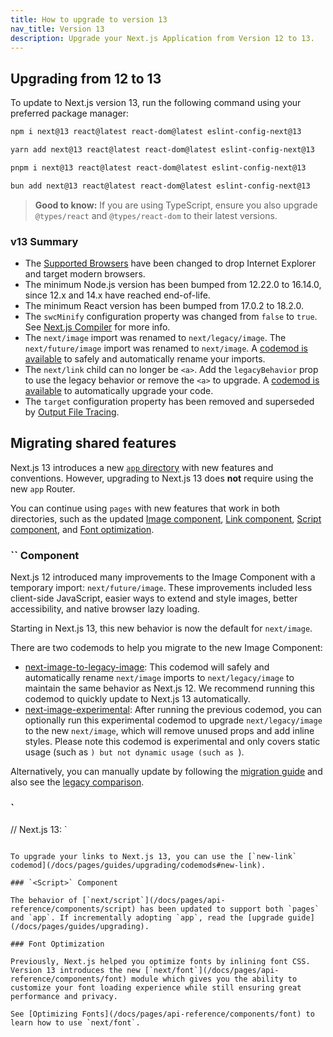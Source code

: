 ```yaml
---
title: How to upgrade to version 13
nav_title: Version 13
description: Upgrade your Next.js Application from Version 12 to 13.
---
```


## Upgrading from 12 to 13

To update to Next.js version 13, run the following command using your preferred package manager:

```bash filename="Terminal"
npm i next@13 react@latest react-dom@latest eslint-config-next@13
```

```bash filename="Terminal"
yarn add next@13 react@latest react-dom@latest eslint-config-next@13
```

```bash filename="Terminal"
pnpm i next@13 react@latest react-dom@latest eslint-config-next@13
```

```bash filename="Terminal"
bun add next@13 react@latest react-dom@latest eslint-config-next@13
```

> **Good to know:** If you are using TypeScript, ensure you also upgrade `@types/react` and `@types/react-dom` to their latest versions.

### v13 Summary

- The [Supported Browsers](/docs/architecture/supported-browsers) have been changed to drop Internet Explorer and target modern browsers.
- The minimum Node.js version has been bumped from 12.22.0 to 16.14.0, since 12.x and 14.x have reached end-of-life.
- The minimum React version has been bumped from 17.0.2 to 18.2.0.
- The `swcMinify` configuration property was changed from `false` to `true`. See [Next.js Compiler](/docs/architecture/nextjs-compiler) for more info.
- The `next/image` import was renamed to `next/legacy/image`. The `next/future/image` import was renamed to `next/image`. A [codemod is available](/docs/pages/guides/upgrading/codemods#next-image-to-legacy-image) to safely and automatically rename your imports.
- The `next/link` child can no longer be `<a>`. Add the `legacyBehavior` prop to use the legacy behavior or remove the `<a>` to upgrade. A [codemod is available](/docs/pages/guides/upgrading/codemods#new-link) to automatically upgrade your code.
- The `target` configuration property has been removed and superseded by [Output File Tracing](/docs/pages/api-reference/config/next-config-js/output).

## Migrating shared features

Next.js 13 introduces a new [`app` directory](/docs/app) with new features and conventions. However, upgrading to Next.js 13 does **not** require using the new `app` Router.

You can continue using `pages` with new features that work in both directories, such as the updated [Image component](#image-component), [Link component](#link-component), [Script component](#script-component), and [Font optimization](#font-optimization).

### `` Component

Next.js 12 introduced many improvements to the Image Component with a temporary import: `next/future/image`. These improvements included less client-side JavaScript, easier ways to extend and style images, better accessibility, and native browser lazy loading.

Starting in Next.js 13, this new behavior is now the default for `next/image`.

There are two codemods to help you migrate to the new Image Component:

- [next-image-to-legacy-image](/docs/pages/guides/upgrading/codemods#next-image-to-legacy-image): This codemod will safely and automatically rename `next/image` imports to `next/legacy/image` to maintain the same behavior as Next.js 12. We recommend running this codemod to quickly update to Next.js 13 automatically.
- [next-image-experimental](/docs/pages/guides/upgrading/codemods#next-image-experimental): After running the previous codemod, you can optionally run this experimental codemod to upgrade `next/legacy/image` to the new `next/image`, which will remove unused props and add inline styles. Please note this codemod is experimental and only covers static usage (such as ``) but not dynamic usage (such as ``).

Alternatively, you can manually update by following the [migration guide](/docs/pages/guides/upgrading/codemods#next-image-experimental) and also see the [legacy comparison](/docs/pages/api-reference/components/image-legacy#comparison).

### `

// Next.js 13: `
```

To upgrade your links to Next.js 13, you can use the [`new-link` codemod](/docs/pages/guides/upgrading/codemods#new-link).

### `<Script>` Component

The behavior of [`next/script`](/docs/pages/api-reference/components/script) has been updated to support both `pages` and `app`. If incrementally adopting `app`, read the [upgrade guide](/docs/pages/guides/upgrading).

### Font Optimization

Previously, Next.js helped you optimize fonts by inlining font CSS. Version 13 introduces the new [`next/font`](/docs/pages/api-reference/components/font) module which gives you the ability to customize your font loading experience while still ensuring great performance and privacy.

See [Optimizing Fonts](/docs/pages/api-reference/components/font) to learn how to use `next/font`.